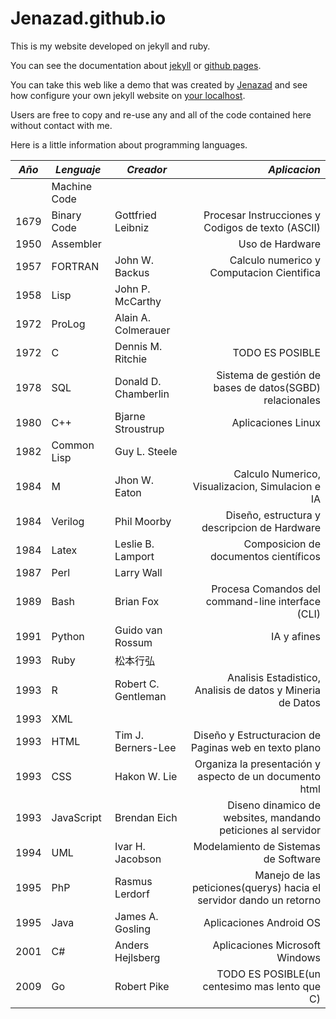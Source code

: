 Jenazad.github.io
=====================
This is my website developed on jekyll and ruby.

You can see the documentation about [jekyll][jekyll-home] or [github pages][github-pages].

You can take this web like a demo that was created by [Jenazad][jen-profile] and see how configure your own jekyll website on [your localhost][jekyll-localhost].

Users are free to copy and re-use any and all of the code contained here without contact with me.

Here is a little information about programming languages.

|*Año* | *Lenguaje*     |       *Creador*        |  *Aplicacion*                                                         |
|----|--------------|----------------------|---------------------------------------------------------------------:|
|    | Machine Code |                      |                                                                     |
|1679| Binary Code  | Gottfried Leibniz    | Procesar Instrucciones y Codigos de texto (ASCII)                   |
|1950| Assembler    |                      | Uso de Hardware                                                     |
|1957| FORTRAN      | John W. Backus       | Calculo numerico y Computacion Cientifica                           |
|1958| Lisp         | John P. McCarthy     |                                                                     |
|1972| ProLog       | Alain A. Colmerauer  |                                                                     |
|1972| C            | Dennis M. Ritchie    | TODO ES POSIBLE                                                     |
|1978| SQL          | Donald D. Chamberlin | Sistema de gestión de bases de datos(SGBD) relacionales             |
|1980| C++     	    | Bjarne Stroustrup    | Aplicaciones Linux                                                  |
|1982| Common Lisp  | Guy L. Steele        |                                                                     |
|1984| M            | Jhon W. Eaton        | Calculo Numerico, Visualizacion, Simulacion e IA                    |
|1984| Verilog      | Phil Moorby          | Diseño, estructura y descripcion de Hardware                        |
|1984| Latex        | Leslie B. Lamport    | Composicion de documentos científicos                               |
|1987| Perl         | Larry Wall           |                                                                     |
|1989| Bash         | Brian Fox            | Procesa Comandos del command-line interface (CLI)                   |
|1991| Python       | Guido van Rossum     | IA y afines                                                         |
|1993| Ruby         | 松本行弘             |                                                                     |
|1993| R            | Robert C. Gentleman  | Analisis Estadistico, Analisis de datos y Mineria de Datos          |
|1993| XML          |                      |                                                                     |
|1993| HTML         | Tim J. Berners-Lee   | Diseño y Estructuracion de Paginas web en texto plano               |
|1993| CSS          | Hakon W. Lie         | Organiza la presentación y aspecto de un documento html             |
|1993| JavaScript   | Brendan Eich         | Diseno dinamico de websites, mandando peticiones al servidor        |
|1994| UML          | Ivar H. Jacobson     | Modelamiento de Sistemas de Software                                |
|1995| PhP          | Rasmus Lerdorf       | Manejo de las peticiones(querys) hacia el servidor dando un retorno |
|1995| Java         | James A. Gosling     | Aplicaciones Android OS                                             |
|2001| C#           | Anders Hejlsberg     | Aplicaciones Microsoft Windows                                      |
|2009| Go           | Robert Pike          | TODO ES POSIBLE(un centesimo mas lento que C)                       |

[jekyll-home]:      https://jekyllrb.com/
[github-pages]:     https://guides.github.com/features/pages/
[jen-profile]:      https://github.com/Jenazad/
[jekyll-localhost]: https://github.com/Jenazad/developConfig/tree/master/ruby

